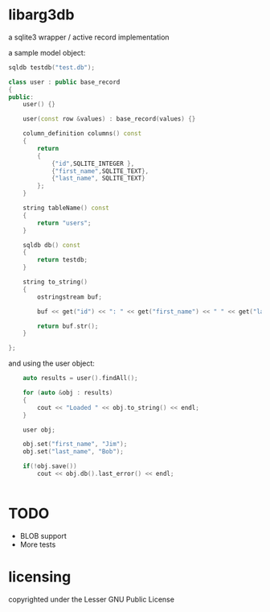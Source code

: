 
libarg3db
=========

a sqlite3 wrapper / active record implementation

a sample model object:
```c++
sqldb testdb("test.db");

class user : public base_record
{
public:
    user() {}

    user(const row &values) : base_record(values) {}

    column_definition columns() const
    {
        return
        {
            {"id",SQLITE_INTEGER },
            {"first_name",SQLITE_TEXT},
            {"last_name", SQLITE_TEXT}
        };
    }

    string tableName() const
    {
        return "users";
    }

    sqldb db() const
    {
        return testdb;
    }

    string to_string()
    {
        ostringstream buf;

        buf << get("id") << ": " << get("first_name") << " " << get("last_name");

        return buf.str();
    }

};
```

and using the user object:
```c++
 	auto results = user().findAll();

    for (auto &obj : results)
    {
        cout << "Loaded " << obj.to_string() << endl;
    }

    user obj;

    obj.set("first_name", "Jim");
    obj.set("last_name", "Bob");

    if(!obj.save())
    	cout << obj.db().last_error() << endl;
    	
```

TODO
====

* BLOB support
* More tests

licensing
=========

copyrighted under the Lesser GNU Public License
